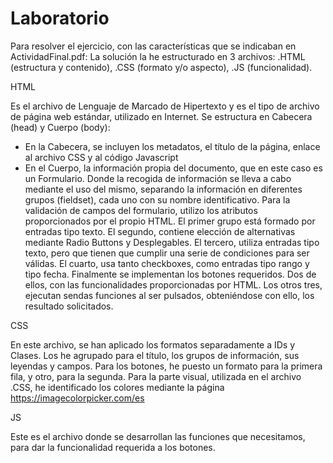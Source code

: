 # Laboratorio
Para resolver el ejercicio, con las características que se indicaban en ActividadFinal.pdf:
La solución la he estructurado en 3 archivos: .HTML (estructura y contenido), .CSS (formato y/o aspecto), .JS (funcionalidad).

HTML

Es el archivo de Lenguaje de Marcado de Hipertexto y es el tipo de archivo de página web estándar, utilizado en Internet. Se estructura en Cabecera (head) y Cuerpo (body):
-	En la Cabecera, se incluyen los metadatos, el título de la página, enlace al archivo CSS y al código Javascript
-	En el Cuerpo, la información propia del documento, que en este caso es un Formulario. Donde la recogida de información se lleva a cabo mediante el uso del mismo, separando la información en diferentes grupos (fieldset), cada uno con su nombre identificativo. Para la validación de campos del formulario, utilizo los atributos proporcionados por el propio HTML. 
El primer grupo está formado por entradas tipo texto.
El segundo, contiene elección de alternativas mediante Radio Buttons y Desplegables.
El tercero, utiliza entradas tipo texto, pero que tienen que cumplir una serie de  condiciones para ser válidas.
El cuarto, usa tanto checkboxes, como entradas tipo rango y tipo fecha.
Finalmente se implementan los botones requeridos. Dos de ellos, con las funcionalidades proporcionadas por HTML. Los otros tres, ejecutan sendas funciones al ser pulsados, obteniéndose con ello, los resultado solicitados.

CSS

En este archivo, se han aplicado los formatos separadamente a IDs y Clases. Los he agrupado para el título, los grupos de información, sus leyendas y campos.
Para los botones, he puesto un formato para la primera fila, y otro, para la segunda.
Para la parte visual, utilizada en el archivo .CSS, he identificado los colores mediante la página https://imagecolorpicker.com/es

JS

Este es el archivo donde se desarrollan las funciones que necesitamos, para dar la funcionalidad requerida a los botones.

